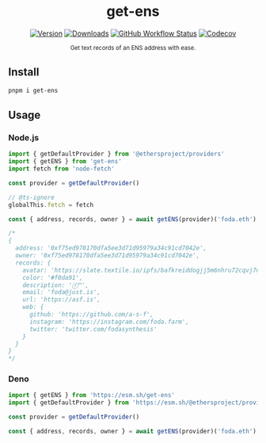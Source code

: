 <div align="center">

# get-ens

[![Version][v-badge-url]][npm-url] [![Downloads][dl-badge-url]][npm-url] [![GitHub Workflow Status][gh-actions-img]][github-actions] [![Codecov][cov-badge-url]][cov-url]

<sub>Get text records of an ENS address with ease.</sub>

</div>

## Install

```sh
pnpm i get-ens
```

## Usage

### Node.js

```ts
import { getDefaultProvider } from '@ethersproject/providers'
import { getENS } from 'get-ens'
import fetch from 'node-fetch'

const provider = getDefaultProvider()

// @ts-ignore
globalThis.fetch = fetch

const { address, records, owner } = await getENS(provider)('foda.eth')

/*
{
  address: '0xf75ed978170dfa5ee3d71d95979a34c91cd7042e',
  owner: '0xf75ed978170dfa5ee3d71d95979a34c91cd7042e',
  records: {
    avatar: 'https://slate.textile.io/ipfs/bafkreiddogjj5m6nhru72cqvj7napv3knwyqcvxlfxu4axkwhhlg55t5cu',
    color: '#f0da91',
    description: 'ⓕ™',
    email: 'foda@just.is',
    url: 'https://asf.is',
    web: {
      github: 'https://github.com/a-s-f',
      instagram: 'https://instagram.com/foda.farm',
      twitter: 'twitter.com/fodasynthesis'
    }
  }
}
*/
```

### Deno

```ts
import { getENS } from 'https://esm.sh/get-ens'
import { getDefaultProvider } from 'https://esm.sh/@ethersproject/providers'

const provider = getDefaultProvider()

const { address, records, owner } = await getENS(provider)('foda.eth')
```

[v-badge-url]: https://img.shields.io/npm/v/get-ens.svg?style=for-the-badge&color=4D48F7&label=&logo=npm
[npm-url]: https://www.npmjs.com/package/get-ens
[cov-badge-url]: https://img.shields.io/coveralls/github/talentlessguy/get-ens?style=for-the-badge&color=4D48F7
[cov-url]: https://coveralls.io/github/talentlessguy/get-ens
[dl-badge-url]: https://img.shields.io/npm/dt/get-ens?style=for-the-badge&color=4D48F7
[github-actions]: https://github.com/talentlessguy/get-ens/actions
[gh-actions-img]: https://img.shields.io/github/workflow/status/talentlessguy/get-ens/CI?style=for-the-badge&color=4D48F7&label=&logo=github
